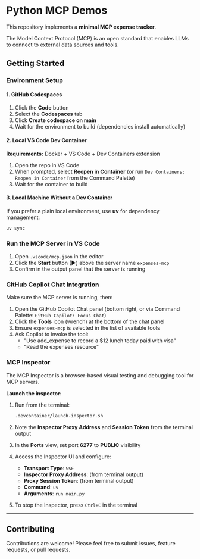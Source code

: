 # Python MCP Demos

This repository implements a **minimal MCP expense tracker**.

The Model Context Protocol (MCP) is an open standard that enables LLMs to connect to external data sources and tools.

## Getting Started

### Environment Setup

#### 1. GitHub Codespaces 

1. Click the **Code** button
2. Select the **Codespaces** tab
3. Click **Create codespace on main**
4. Wait for the environment to build (dependencies install automatically)

#### 2. Local VS Code Dev Container

**Requirements:** Docker + VS Code + Dev Containers extension

1. Open the repo in VS Code
2. When prompted, select **Reopen in Container** (or run `Dev Containers: Reopen in Container` from the Command Palette)
3. Wait for the container to build

#### 3. Local Machine Without a Dev Container

If you prefer a plain local environment, use **uv** for dependency management:

```bash
uv sync
```

### Run the MCP Server in VS Code

1. Open `.vscode/mcp.json` in the editor
2. Click the **Start** button (▶) above the server name `expenses-mcp`
3. Confirm in the output panel that the server is running

### GitHub Copilot Chat Integration

Make sure the MCP server is running, then:

1. Open the GitHub Copilot Chat panel (bottom right, or via Command Palette: `GitHub Copilot: Focus Chat`)
2. Click the **Tools** icon (wrench) at the bottom of the chat panel
3. Ensure `expenses-mcp` is selected in the list of available tools
4. Ask Copilot to invoke the tool:
   - "Use add_expense to record a $12 lunch today paid with visa"
   - "Read the expenses resource"

### MCP Inspector

The MCP Inspector is a browser-based visual testing and debugging tool for MCP servers.

**Launch the inspector:**

1. Run from the terminal:
   ```bash
   .devcontainer/launch-inspector.sh
   ```

2. Note the **Inspector Proxy Address** and **Session Token** from the terminal output

3. In the **Ports** view, set port **6277** to **PUBLIC** visibility

4. Access the Inspector UI and configure:
   - **Transport Type**: `SSE`
   - **Inspector Proxy Address**: (from terminal output)
   - **Proxy Session Token**: (from terminal output)
   - **Command**: `uv`
   - **Arguments**: `run main.py`

5. To stop the Inspector, press `Ctrl+C` in the terminal

---


## Contributing

Contributions are welcome! Please feel free to submit issues, feature requests, or pull requests.